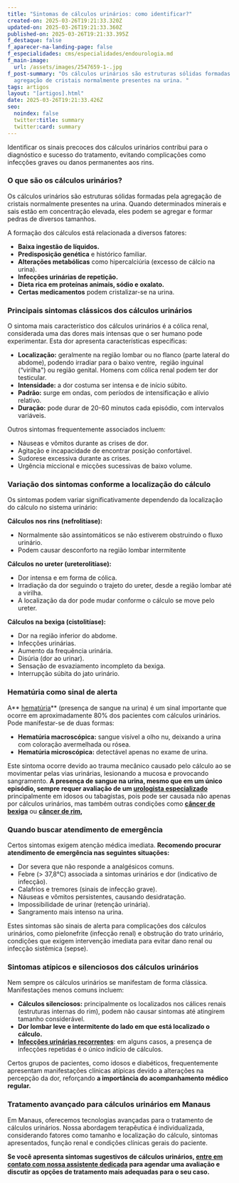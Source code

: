 ```yaml
---
title: "Sintomas de cálculos urinários: como identificar?"
created-on: 2025-03-26T19:21:33.320Z
updated-on: 2025-03-26T19:21:33.360Z
published-on: 2025-03-26T19:21:33.395Z
f_destaque: false
f_aparecer-na-landing-page: false
f_especialidades: cms/especialidades/endourologia.md
f_main-image:
  url: /assets/images/2547659-1-.jpg
f_post-summary: "Os cálculos urinários são estruturas sólidas formadas pela
  agregação de cristais normalmente presentes na urina. "
tags: artigos
layout: "[artigos].html"
date: 2025-03-26T19:21:33.426Z
seo:
  noindex: false
  twitter:title: summary
  twitter:card: summary
---
```

Identificar os sinais precoces dos cálculos urinários contribui para o diagnóstico e sucesso do tratamento, evitando complicações como infecções graves ou danos permanentes aos rins.

### O que são os cálculos urinários?

Os cálculos urinários são estruturas sólidas formadas pela agregação de cristais normalmente presentes na urina. Quando determinados minerais e sais estão em concentração elevada, eles podem se agregar e formar pedras de diversos tamanhos.

A formação dos cálculos está relacionada a diversos fatores:

* **Baixa ingestão de líquidos.**
* **Predisposição genética** e histórico familiar.
* **Alterações metabólicas** como hipercalciúria (excesso de cálcio na urina).
* **Infecções urinárias de repetição.**
* **Dieta rica em proteínas animais, sódio e oxalato.**
* **Certas medicamentos** podem cristalizar-se na urina.

### Principais sintomas clássicos dos cálculos urinários

O sintoma mais característico dos cálculos urinários é a cólica renal, considerada uma das dores mais intensas que o ser humano pode experimentar. Esta dor apresenta características específicas:

* **Localização:** geralmente na região lombar ou no flanco (parte lateral do abdome), podendo irradiar para o baixo ventre,  região inguinal (“virilha") ou região genital. Homens com cólica renal podem ter dor testicular.
* **Intensidade:** a dor costuma ser intensa e de início súbito.
* **Padrão:** surge em ondas, com períodos de intensificação e alívio relativo.
* **Duração:** pode durar de 20-60 minutos cada episódio, com intervalos variáveis.

Outros sintomas frequentemente associados incluem:

* Náuseas e vômitos durante as crises de dor.
* Agitação e incapacidade de encontrar posição confortável.
* Sudorese excessiva durante as crises.
* Urgência miccional e micções sucessivas de baixo volume.

### Variação dos sintomas conforme a localização do cálculo

Os sintomas podem variar significativamente dependendo da localização do cálculo no sistema urinário:

**Cálculos nos rins (nefrolitíase):**

* Normalmente são assintomáticos se não estiverem obstruindo o fluxo urinário.
* Podem causar desconforto na região lombar intermitente

**Cálculos no ureter (ureterolitíase):**

* Dor intensa e em forma de cólica.
* Irradiação da dor seguindo o trajeto do ureter, desde a região lombar até a virilha.
* A localização da dor pode mudar conforme o cálculo se move pelo ureter.

**Cálculos na bexiga (cistolitíase):**

* Dor na região inferior do abdome.
* Infecções urinárias.
* Aumento da frequência urinária.
* Disúria (dor ao urinar).
* Sensação de esvaziamento incompleto da bexiga.
* Interrupção súbita do jato urinário.

### Hematúria como sinal de alerta

A** [hematúria](https://uroconsult.com.br/artigos/hematuria-diagnostico-e-tratamento-do-sangramento-urinario/)** (presença de sangue na urina) é um sinal importante que ocorre em aproximadamente 80% dos pacientes com cálculos urinários. Pode manifestar-se de duas formas:

* **Hematúria macroscópica:** sangue visível a olho nu, deixando a urina com coloração avermelhada ou rósea.
* **Hematúria microscópica:** detectável apenas no exame de urina.

Este sintoma ocorre devido ao trauma mecânico causado pelo cálculo ao se movimentar pelas vias urinárias, lesionando a mucosa e provocando sangramento. **A presença de sangue na urina, mesmo que em um único episódio, sempre requer avaliação de um [urologista especializado](https://uroconsult.com.br/)** principalmente em idosos ou tabagistas, pois pode ser causada não apenas por cálculos urinários, mas também outras condições como **[câncer de bexiga](https://uroconsult.com.br/artigos/c%C3%A2ncer-de-bexiga-diagn%C3%B3stico-e-tratamento-do-quarto-c%C3%A2ncer-mais-comum-em-homens/)** ou **[câncer de rim](https://uroconsult.com.br/artigos/quais-s%C3%A3o-os-tipos-de-c%C3%A2ncer-de-rim/),**

### Quando buscar atendimento de emergência

Certos sintomas exigem atenção médica imediata. **Recomendo procurar atendimento de emergência nas seguintes situações:**

* Dor severa que não responde a analgésicos comuns.
* Febre (> 37,8°C) associada a sintomas urinários e dor (indicativo de infecção).
* Calafrios e tremores (sinais de infecção grave).
* Náuseas e vômitos persistentes, causando desidratação.
* Impossibilidade de urinar (retenção urinária).
* Sangramento mais intenso na urina.

Estes sintomas são sinais de alerta para complicações dos cálculos urinários, como pielonefrite (infecção renal) e obstrução do trato urinário, condições que exigem intervenção imediata para evitar dano renal ou infecção sistêmica (sepse).

### Sintomas atípicos e silenciosos dos cálculos urinários

Nem sempre os cálculos urinários se manifestam de forma clássica. Manifestações menos comuns incluem:

* **Cálculos silenciosos:** principalmente os localizados nos cálices renais (estruturas internas do rim), podem não causar sintomas até atingirem tamanho considerável.
* **Dor lombar leve e intermitente do lado em que está localizado o cálculo.**
* **[Infecções urinárias recorrentes](https://uroconsult.com.br/artigos/infeccoes-urinarias-de-repeticao/)**: em alguns casos, a presença de infecções repetidas é o único indício de cálculos.

Certos grupos de pacientes, como idosos e diabéticos, frequentemente apresentam manifestações clínicas atípicas devido a alterações na percepção da dor, reforçando **a importância do acompanhamento médico regular.**

### Tratamento avançado para cálculos urinários em Manaus

Em Manaus, oferecemos tecnologias avançadas para o tratamento de cálculos urinários. Nossa abordagem terapêutica é individualizada, considerando fatores como tamanho e localização do cálculo, sintomas apresentados, função renal e condições clínicas gerais do paciente.

**Se você apresenta sintomas sugestivos de cálculos urinários, [entre em contato com nossa assistente dedicada](https://api.whatsapp.com/send?phone=5592981270310) para agendar uma avaliação e discutir as opções de tratamento mais adequadas para o seu caso.**